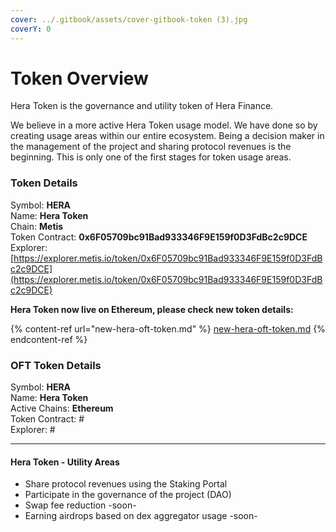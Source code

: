 ```yaml
---
cover: ../.gitbook/assets/cover-gitbook-token (3).jpg
coverY: 0
---
```


# Token Overview

Hera Token is the governance and utility token of Hera Finance.

We believe in a more active Hera Token usage model. We have done so by creating usage areas within our entire ecosystem. Being a decision maker in the management of the project and sharing protocol revenues is the beginning. This is only one of the first stages for token usage areas.

### Token Details

Symbol: **HERA**\
Name: **Hera Token**\
Chain: **Metis**\
Token Contract: **0x6F05709bc91Bad933346F9E159f0D3FdBc2c9DCE**\
Explorer: [https://explorer.metis.io/token/0x6F05709bc91Bad933346F9E159f0D3FdBc2c9DCE](https://explorer.metis.io/token/0x6F05709bc91Bad933346F9E159f0D3FdBc2c9DCE)



**Hera Token now live on Ethereum, please check new token details:**

{% content-ref url="new-hera-oft-token.md" %}
[new-hera-oft-token.md](new-hera-oft-token.md)
{% endcontent-ref %}

### OFT Token Details

Symbol: **HERA**\
Name: **Hera Token**\
Active Chains: **Ethereum**\
Token Contract: #\
Explorer: #

***

#### Hera Token - Utility Areas

* Share protocol revenues using the Staking Portal
* Participate in the governance of the project (DAO)
* Swap fee reduction -soon-
* Earning airdrops based on dex aggregator usage -soon-

